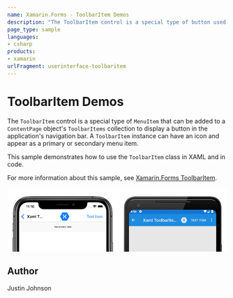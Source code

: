 ```yaml
---
name: Xamarin.Forms - ToolbarItem Demos
description: "The ToolbarItem control is a special type of button used in an application's navigation bar."
page_type: sample
languages:
- csharp
products:
- xamarin
urlFragment: userinterface-toolbaritem
---
```

# ToolbarItem Demos

The `ToolbarItem` control is a special type of `MenuItem` that can be added to a `ContentPage` object's `ToolbarItems` collection to display a button in the application's navigation bar. A `ToolbarItem` instance can have an icon and appear as a primary or secondary menu item.

This sample demonstrates how to use the `ToolbarItem` class in XAML and in code.

For more information about this sample, see [Xamarin.Forms ToolbarItem](https://docs.microsoft.com/xamarin/xamarin-forms/user-interface/toolbaritem).

![Screenshot of sample ToolbarItemDemos application](Screenshots/01toolbaritems-devices.png "Screenshot of sample ToolbarItemDemos application")

## Author

Justin Johnson
